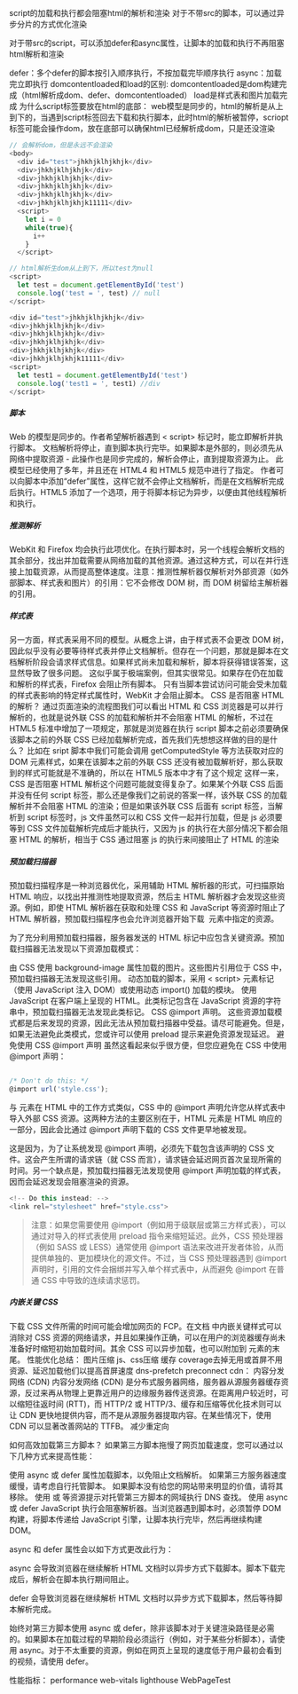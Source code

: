 script的加载和执行都会阻塞html的解析和渲染
对于不带src的脚本，可以通过异步分片的方式优化渲染

对于带src的script，可以添加defer和async属性，让脚本的加载和执行不再阻塞html解析和渲染

defer：多个defer的脚本按引入顺序执行，不按加载完毕顺序执行
async：加载完立即执行
domcontentloaded和load的区别:
domcontentloaded是dom构建完成（html解析成dom、defer、domcontentloaded）
load是样式表和图片加载完成
为什么script标签要放在html的底部：
web模型是同步的，html的解析是从上到下的，当遇到script标签回去下载和执行脚本，此时html的解析被暂停，scriopt标签可能会操作dom，放在底部可以确保html已经解析成dom，只是还没渲染
```javascript
// 会解析dom，但是永远不会渲染
<body>
  <div id="test">jhkhjklhjkhjk</div>
  <div>jhkhjklhjkhjk</div>
  <div>jhkhjklhjkhjk</div>
  <div>jhkhjklhjkhjk</div>
  <div>jhkhjklhjkhjk</div>
  <div>jhkhjklhjkhjk11111</div>
  <script>
    let i = 0
    while(true){
      i++
    }
  </script>
```

```javascript
// html解析生dom从上到下，所以test为null
<script>
  let test = document.getElementById('test')
  console.log('test = ', test) // null
</script>

<div id="test">jhkhjklhjkhjk</div>
<div>jhkhjklhjkhjk</div>
<div>jhkhjklhjkhjk</div>
<div>jhkhjklhjkhjk</div>
<div>jhkhjklhjkhjk</div>
<div>jhkhjklhjkhjk11111</div>
<script>
  let test1 = document.getElementById('test')
  console.log('test1 = ', test1) //div
</script>
```

##### 脚本
Web 的模型是同步的。作者希望解析器遇到 < script> 标记时，能立即解析并执行脚本。 文档解析将停止，直到脚本执行完毕。如果脚本是外部的，则必须先从网络中提取资源 - 此操作也是同步完成的，解析会停止，直到提取资源为止。 此模型已经使用了多年，并且还在 HTML4 和 HTML5 规范中进行了指定。 作者可以向脚本中添加“defer”属性，这样它就不会停止文档解析，而是在文档解析完成后执行。HTML5 添加了一个选项，用于将脚本标记为异步，以便由其他线程解析和执行。

##### 推测解析
WebKit 和 Firefox 均会执行此项优化。在执行脚本时，另一个线程会解析文档的其余部分，找出并加载需要从网络加载的其他资源。通过这种方式，可以在并行连接上加载资源，从而提高整体速度。注意：推测性解析器仅解析对外部资源（如外部脚本、样式表和图片）的引用：它不会修改 DOM 树，而 DOM 树留给主解析器的引用。

##### 样式表
另一方面，样式表采用不同的模型。从概念上讲，由于样式表不会更改 DOM 树，因此似乎没有必要等待样式表并停止文档解析。但存在一个问题，那就是脚本在文档解析阶段会请求样式信息。如果样式尚未加载和解析，脚本将获得错误答案，这显然导致了很多问题。 这似乎属于极端案例，但其实很常见。如果存在仍在加载和解析的样式表，Firefox 会阻止所有脚本。 只有当脚本尝试访问可能会受未加载的样式表影响的特定样式属性时，WebKit 才会阻止脚本。
CSS 是否阻塞 HTML 的解析？
通过页面渲染的流程图我们可以看出 HTML 和 CSS 浏览器是可以并行解析的，也就是说外联 CSS 的加载和解析并不会阻塞 HTML 的解析，不过在 HTML5 标准中增加了一项规定，那就是浏览器在执行 script 脚本之前必须要确保该脚本之前的外联 CSS 已经加载解析完成，首先我们先想想这样做的目的是什么？
比如在 sript 脚本中我们可能会调用 getComputedStyle 等方法获取对应的 DOM 元素样式，如果在该脚本之前的外联 CSS 还没有被加载解析好，那么获取到的样式可能就是不准确的，所以在 HTML5 版本中才有了这个规定
这样一来，CSS 是否阻塞 HTML 解析这个问题可能就变得复杂了。如果某个外联 CSS 后面并没有任何 script 标签，那么还是像我们之前说的答案一样，该外联 CSS 的加载解析并不会阻塞 HTML 的渲染；但是如果该外联 CSS 后面有 script 标签，当解析到 script 标签时，js 文件虽然可以和 CSS 文件一起并行加载，但是 js 必须要等到 CSS 文件加载解析完成后才能执行，又因为 js 的执行在大部分情况下都会阻塞 HTML 的解析，相当于 CSS 通过阻塞 js 的执行来间接阻止了 HTML 的渲染

##### 预加载扫描器
预加载扫描程序是一种浏览器优化，采用辅助 HTML 解析器的形式，可扫描原始 HTML 响应，以找出并推测性地提取资源，然后主 HTML 解析器才会发现这些资源。例如，即使 HTML 解析器在获取和处理 CSS 和 JavaScript 等资源时阻止了 HTML 解析器，预加载扫描程序也会允许浏览器开始下载 <img> 元素中指定的资源。

为了充分利用预加载扫描器，服务器发送的 HTML 标记中应包含关键资源。预加载扫描器无法发现以下资源加载模式：

由 CSS 使用 background-image 属性加载的图片。这些图片引用位于 CSS 中，预加载扫描器无法发现这些引用。
动态加载的脚本，采用 < script> 元素标记（使用 JavaScript 注入 DOM）或使用动态 import() 加载的模块。
使用 JavaScript 在客户端上呈现的 HTML。此类标记包含在 JavaScript 资源的字符串中，预加载扫描器无法发现此类标记。
CSS @import 声明。
这些资源加载模式都是后来发现的资源，因此无法从预加载扫描器中受益。请尽可能避免。但是，如果无法避免此类模式，您或许可以使用 preload 提示来避免资源发现延迟。
避免使用 CSS @import 声明
虽然这看起来似乎很方便，但您应避免在 CSS 中使用 @import 声明：
```javascript

/* Don't do this: */
@import url('style.css');
```
与 <link> 元素在 HTML 中的工作方式类似，CSS 中的 @import 声明允许您从样式表中导入外部 CSS 资源。这两种方法的主要区别在于，HTML <link> 元素是 HTML 响应的一部分，因此会比通过 @import 声明下载的 CSS 文件更早地被发现。

这是因为，为了让系统发现 @import 声明，必须先下载包含该声明的 CSS 文件。这会产生所谓的请求链（就 CSS 而言），请求链会延迟网页首次呈现所需的时间。另一个缺点是，预加载扫描器无法发现使用 @import 声明加载的样式表，因而会延迟发现会阻塞渲染的资源。
```javascript
<!-- Do this instead: -->
<link rel="stylesheet" href="style.css">
```
>注意：如果您需要使用 @import（例如用于级联层或第三方样式表），可以通过对导入的样式表使用 preload 指令来缩短延迟。此外，CSS 预处理器（例如 SASS 或 LESS）通常使用 @import 语法来改进开发者体验，从而提供单独的、更加模块化的源文件。不过，当 CSS 预处理器遇到 @import 声明时，引用的文件会捆绑并写入单个样式表中，从而避免 @import 在普通 CSS 中导致的连续请求惩罚。

##### 内嵌关键 CSS
下载 CSS 文件所需的时间可能会增加网页的 FCP。在文档 <head> 中内嵌关键样式可以消除对 CSS 资源的网络请求，并且如果操作正确，可以在用户的浏览器缓存尚未准备好时缩短初始加载时间。其余 CSS 可以异步加载，也可以附加到 <body> 元素的末尾。
性能优化总结：
图片压缩
js、css压缩
缓存
coverage去掉无用或首屏不用资源、延迟加载他们以提高首屏速度
dns-prefetch
preconnect
cdn：
内容分发网络 (CDN)
内容分发网络 (CDN) 是分布式服务器网络，服务器从源服务器缓存资源，反过来再从物理上更靠近用户的边缘服务器传送资源。在距离用户较近时，可以缩短往返时间 (RTT)，而 HTTP/2 或 HTTP/3、缓存和压缩等优化技术则可以让 CDN 更快地提供内容，而不是从源服务器提取内容。在某些情况下，使用 CDN 可以显著改善网站的 TTFB。
减少重定向

如何高效加载第三方脚本？
如果第三方脚本拖慢了网页加载速度，您可以通过以下几种方式来提高性能：

使用 async 或 defer 属性加载脚本，以免阻止文档解析。
如果第三方服务器速度缓慢，请考虑自行托管脚本。
如果脚本没有给您的网站带来明显的价值，请将其移除。
使用 <link rel=preconnect> 或 <link rel=dns-prefetch> 等资源提示对托管第三方脚本的网域执行 DNS 查找。
使用 async 或 defer
JavaScript 执行会阻塞解析器。当浏览器遇到脚本时，必须暂停 DOM 构建，将脚本传递给 JavaScript 引擎，让脚本执行完毕，然后再继续构建 DOM。

async 和 defer 属性会以如下方式更改此行为：

async 会导致浏览器在继续解析 HTML 文档时以异步方式下载脚本。脚本下载完成后，解析会在脚本执行期间阻止。

defer 会导致浏览器在继续解析 HTML 文档时以异步方式下载脚本，然后等待脚本解析完成。

始终对第三方脚本使用 async 或 defer，除非该脚本对于关键渲染路径是必需的。如果脚本在加载过程的早期阶段必须运行（例如，对于某些分析脚本），请使用 async。对于不太重要的资源，例如在网页上呈现的速度低于用户最初会看到的视频，请使用 defer。



性能指标：
performance
web-vitals
lighthouse
WebPageTest 